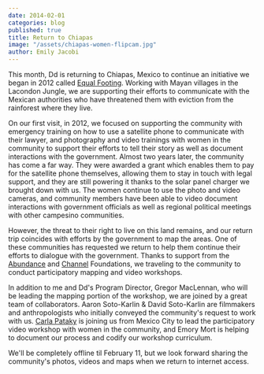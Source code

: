 ```yaml
---
date: 2014-02-01
categories: blog
published: true
title: Return to Chiapas
image: "/assets/chiapas-women-flipcam.jpg"
author: Emily Jacobi
---
```


This month, Dd is returning to Chiapas, Mexico to continue an initiative we began in 2012 called [Equal Footing](/ourwork/chiapas/). Working with Mayan villages in the Lacondon Jungle, we are supporting their efforts to communicate with the Mexican authorities who have threatened them with eviction from the rainforest where they live.

On our first visit, in 2012, we focused on supporting the community with emergency training on how to use a satellite phone to communicate with their lawyer, and photography and video trainings with women in the community to support their efforts to tell their story as well as document interactions with the government. Almost two years later, the community has come a far way. They were awarded a grant which enables them to pay for the satellite phone themselves, allowing them to stay in touch with legal support, and they are still powering it thanks to the solar panel charger we brought down with us. The women continue to use the photo and video cameras, and community members have been able to video document interactions with government officials as well as regional political meetings with other campesino communities.

However, the threat to their right to live on this land remains, and our return trip coincides with efforts by the government to map the areas. One of these communities has requested we return to help them continue their efforts to dialogue with the government. Thanks to support from the [Abundance](http://www.abundance.org/) and [Channel](http://www.channelfoundation.org/) Foundations, we traveling to the community to conduct participatory mapping and video workshops.

In addition to me and Dd's Program Director, Gregor MacLennan, who will be leading the mapping portion of the workshop, we are joined by a great team of collaborators. Aaron Soto-Karlin & David Soto-Karlin are filmmakers and anthropologists who initially conveyed the community's request to work with us. [Carla Pataky](http://carlapataky.com/) is joining us from Mexico City to lead the participatory video workshop with women in the community, and Emory Mort is helping to document our process and codify our workshop curriculum.

We'll be completely offline til February 11, but we look forward sharing the community's photos, videos and maps when we return to internet access.
